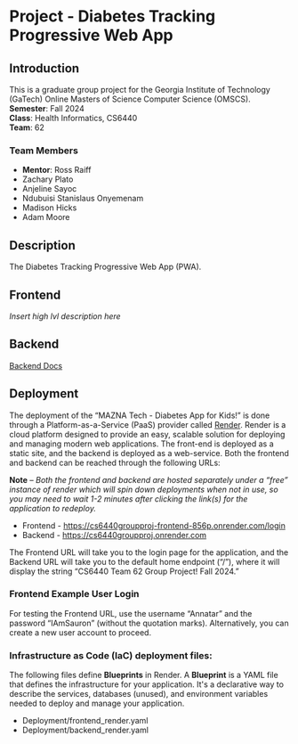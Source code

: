 # Project - Diabetes Tracking Progressive Web App

## Introduction
This is a graduate group project for the Georgia Institute of Technology (GaTech) Online Masters of Science Computer Science (OMSCS).  
**Semester**: Fall 2024  
**Class**: Health Informatics, CS6440  
**Team**: 62  


### Team Members
- **Mentor**: Ross Raiff
- Zachary Plato
- Anjeline Sayoc
- Ndubuisi Stanislaus Onyemenam
- Madison Hicks
- Adam Moore

## Description 
The Diabetes Tracking Progressive Web App (PWA).

## Frontend 
_Insert high lvl description here_

## Backend
[Backend Docs](/backend/README.md)

## Deployment
The deployment of the “MAZNA Tech - Diabetes App for Kids!” is done through a Platform-as-a-Service (PaaS) provider called [Render](https://render.com/about).  Render is a cloud platform designed to provide an easy, scalable solution for deploying and managing modern web applications. The front-end is deployed as a static site, and the backend is deployed as a web-service. Both the frontend and backend can be reached through the following URLs: 

**Note** – _Both the frontend and backend are hosted separately under a “free” instance of render which will spin down deployments when not in use, so you may need to wait 1-2 minutes after clicking the link(s) for the application to redeploy._  

- Frontend -  https://cs6440groupproj-frontend-856p.onrender.com/login
- Backend - https://cs6440groupproj.onrender.com

The Frontend URL will take you to the login page for the application, and the Backend URL will take you to the default home endpoint (“/”), where it will display the string “CS6440 Team 62 Group Project! Fall 2024.” 

### Frontend Example User Login 
For testing the Frontend URL, use the username “Annatar” and the password “IAmSauron” (without the quotation marks). Alternatively, you can create a new user account to proceed.

### Infrastructure as Code (IaC) deployment files:
The following files define **Blueprints** in Render. A **Blueprint** is a YAML file that defines the infrastructure for your application. It's a declarative way to describe the services, databases (unused), and environment variables needed to deploy and manage your application.
- Deployment/frontend_render.yaml 
- Deployment/backend_render.yaml 




